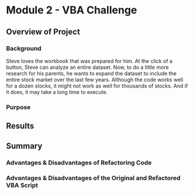 # Module 2 - VBA Challenge

## Overview of Project

### Background
Steve loves the workbook that was prepared for him. At the click of a button, Steve can analyze an entire dataset. Now, to do a little more research for his parents, he wants to expand the dataset to include the entire stock market over the last few years. Although the code works well for a dozen stocks, it might not work as well for thousands of stocks. And if it does, it may take a long time to execute.

### Purpose

## Results

## Summary

### Advantages & Disadvantages of Refactoring Code

### Advantages & Disadvantages of the Original and Refactored VBA Script

